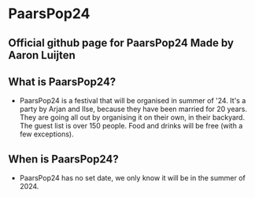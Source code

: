 # PaarsPop24
 
## Official github page for PaarsPop24 Made by Aaron Luijten

## What is PaarsPop24?
- PaarsPop24 is a festival that will be organised in summer of '24. It's a party by Arjan and Ilse, because they have been married for 20 years. They are going all out by organising it on their own, in their backyard. The guest list is over 150 people. Food and drinks will be free (with a few exceptions). 

## When is PaarsPop24?
- PaarsPop24 has no set date, we only know it will be in the summer of 2024.
